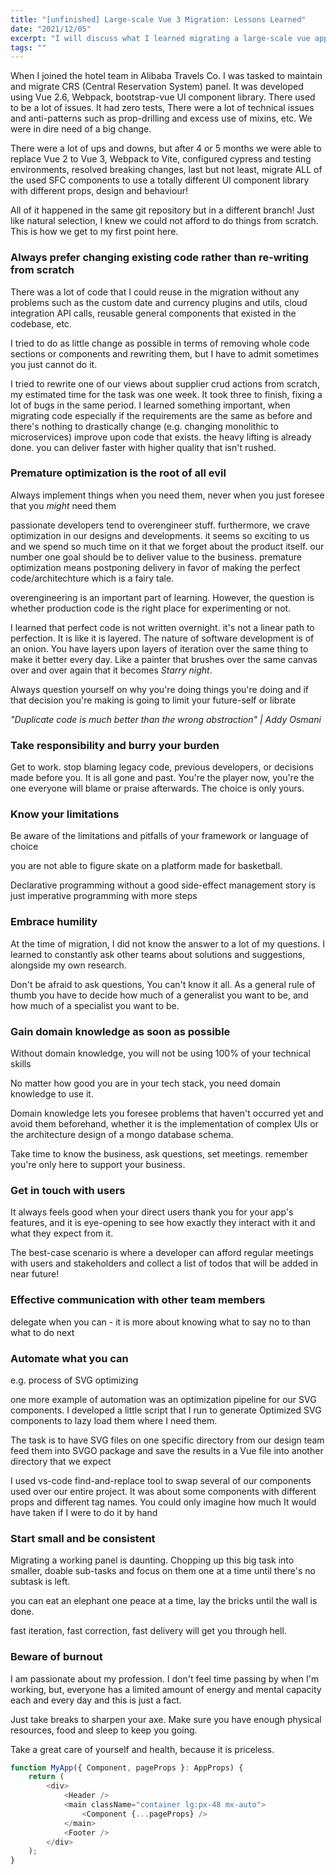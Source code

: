 ```yaml
---
title: "[unfinished] Large-scale Vue 3 Migration: Lessons Learned"
date: "2021/12/05"
excerpt: "I will discuss what I learned migrating a large-scale vue application, Improved developer's experience and maintainability."
tags: ""
---
```


When I joined the hotel team in Alibaba Travels Co. I was tasked to maintain and migrate CRS (Central Reservation System) panel. It was developed using Vue 2.6, Webpack, bootstrap-vue UI component library. There used to be a lot of issues. It had zero tests, There were a lot of technical issues and anti-patterns such as prop-drilling and excess use of mixins, etc. We were in dire need of a big change.

There were a lot of ups and downs, but after 4 or 5 months we were able to replace Vue 2 to Vue 3, Webpack to Vite, configured cypress and testing environments, resolved breaking changes, last but not least, migrate ALL of the used SFC components to use a totally different UI component library with different props, design and behaviour!

All of it happened in the same git repository but in a different branch! Just like natural selection, I knew we could not afford to do things from scratch. This is how we get to my first point here.

### Always prefer changing existing code rather than re-writing from scratch

There was a lot of code that I could reuse in the migration without any problems such as the custom date and currency plugins and utils, cloud integration API calls, reusable general components that existed in the codebase, etc.

I tried to do as little change as possible in terms of removing whole code sections or components and rewriting them, but I have to admit sometimes you just cannot do it.

I tried to rewrite one of our views about supplier crud actions from scratch, my estimated time for the task was one week. It took three to finish, fixing a lot of bugs in the same period. I learned something important, when migrating code especially if the requirements are the same as before and there's nothing to drastically change (e.g. changing monolithic to microservices) improve upon code that exists. the heavy lifting is already done. you can deliver faster with higher quality that isn't rushed.

### Premature optimization is the root of all evil

Always implement things when you need them, never when you just foresee that you _might_ need them

passionate developers tend to overengineer stuff. furthermore, we crave optimization in our designs and developments. it seems so exciting to us and we spend so much time on it that we forget about the product itself. our number one goal should be to deliver value to the business. premature optimization means postponing delivery in favor of making the perfect code/architechture which is a fairy tale. 

overengineering is an important part of learning. However, the question is whether production code is the right place for experimenting or not.

I learned that perfect code is not written overnight. it's not a linear path to perfection. It is like it is layered. The nature of software development is of an onion. You have layers upon layers of iteration over the same thing to make it better every day. Like a painter that brushes over the same canvas over and over again that it becomes _Starry night_.

Always question yourself on why you're doing things you're doing and if that decision you're making is going to limit your future-self or librate

_"Duplicate code is much better than the wrong abstraction" | Addy Osmani_

### Take responsibility and burry your burden

Get to work. stop blaming legacy code, previous developers, or decisions made before you. It is all gone and past. You're the player now, you're the one everyone will blame or praise afterwards. The choice is only yours.

### Know your limitations

Be aware of the limitations and pitfalls of your framework or language of choice

you are not able to figure skate on a platform made for basketball.

Declarative programming without a good side-effect management story is just imperative programming with more steps

### Embrace humility

At the time of migration, I did not know the answer to a lot of my questions. I learned to constantly ask other teams about solutions and suggestions, alongside my own research.

Don't be afraid to ask questions, You can't know it all. As a general rule of thumb you have to decide how much of a generalist you want to be, and how much of a specialist you want to be.

### Gain domain knowledge as soon as possible

Without domain knowledge, you will not be using 100% of your technical skills

No matter how good you are in your tech stack, you need domain knowledge to use it.

Domain knowledge lets you foresee problems that haven't occurred yet and avoid them beforehand, whether it is the implementation of complex UIs or the architecture design of a mongo database schema.

Take time to know the business, ask questions, set meetings. remember you're only here to support your business.

### Get in touch with users

It always feels good when your direct users thank you for your app's features, and it is eye-opening to see how exactly they interact with it and what they expect from it.

The best-case scenario is where a developer can afford regular meetings with users and stakeholders and collect a list of todos that will be added in near future!

### Effective communication with other team members

delegate when you can - it is more about knowing what to say no to than what to do next

### Automate what you can

e.g. process of SVG optimizing

one more example of automation was an optimization pipeline for our SVG components. I developed a little script that I run to generate Optimized SVG components to lazy load them where I need them.

The task is to have SVG files on one specific directory from our design team
feed them into SVGO package and save the results in a Vue file into another directory that we expect

I used vs-code find-and-replace tool to swap several of our components used over our entire project. It was about some components with different props and different tag names. You could only imagine how much It would have taken if I were to do it by hand

### Start small and be consistent

Migrating a working panel is daunting. Chopping up this big task into smaller, doable sub-tasks and focus on them one at a time until there's no subtask is left.

you can eat an elephant one peace at a time, lay the bricks until the wall is done.

fast iteration, fast correction, fast delivery will get you through hell.

### Beware of burnout

I am passionate about my profession. I don't feel time passing by when I'm working, but, everyone has a limited amount of energy and mental capacity each and every day and this is just a fact.

Just take breaks to sharpen your axe. Make sure you have enough physical resources, food and sleep to keep you going.

Take a great care of yourself and health, because it is priceless.


```javascript
function MyApp({ Component, pageProps }: AppProps) {
    return (
        <div>
            <Header />
            <main className="container lg:px-48 mx-auto">
                <Component {...pageProps} />
            </main>
            <Footer />
        </div>
    );
}
```